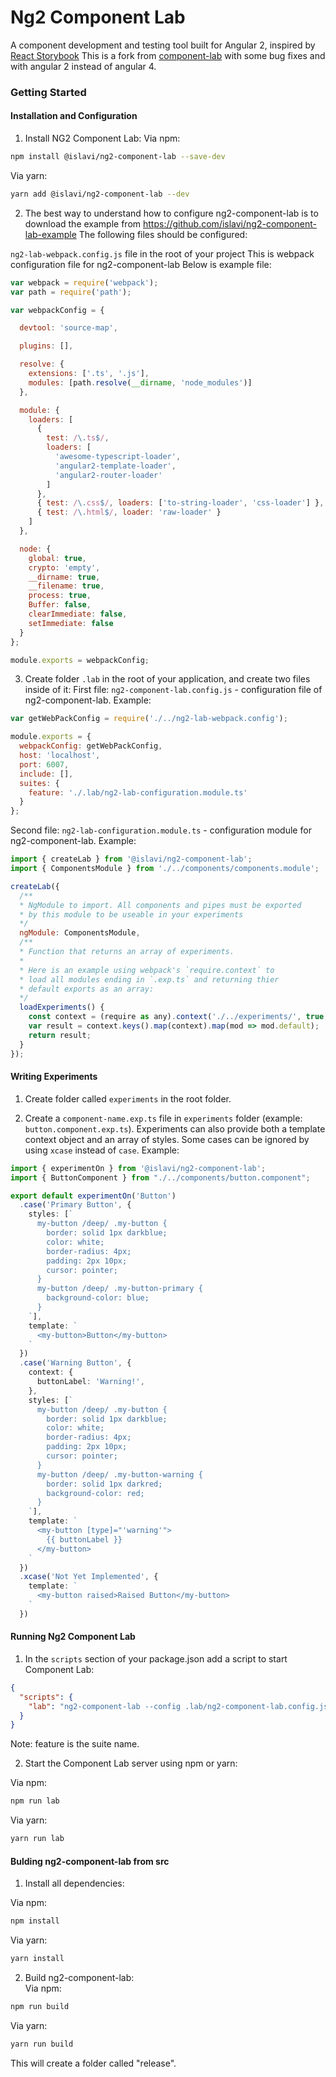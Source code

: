 # Ng2 Component Lab 
A component development and testing tool built for Angular 2, inspired by [React Storybook](https://getstorybook.io/)
This is a fork from <a href='https://github.com/synapse-wireless-labs/component-lab'>component-lab</a> with some bug fixes and with angular 2 instead of angular 4.

### Getting Started

#### Installation and Configuration
1. Install NG2 Component Lab:
  Via npm:
  ```bash
  npm install @islavi/ng2-component-lab --save-dev
  ```

  Via yarn:
  ```bash
  yarn add @islavi/ng2-component-lab --dev
  ```

2. The best way to understand how to configure ng2-component-lab is to download the example from <a href="https://github.com/islavi/ng2-component-lab-example">https://github.com/islavi/ng2-component-lab-example</a>
  The following files should be configured:

  `ng2-lab-webpack.config.js` file in the root of your project
  This is webpack configuration file for ng2-component-lab
  Below is example file:

  ```js
  var webpack = require('webpack');
  var path = require('path');

  var webpackConfig = {

    devtool: 'source-map',

    plugins: [],

    resolve: {
      extensions: ['.ts', '.js'],
      modules: [path.resolve(__dirname, 'node_modules')]
    },

    module: {
      loaders: [
        {
          test: /\.ts$/,
          loaders: [
            'awesome-typescript-loader',
            'angular2-template-loader',
            'angular2-router-loader'
          ]
        },
        { test: /\.css$/, loaders: ['to-string-loader', 'css-loader'] },
        { test: /\.html$/, loader: 'raw-loader' }
      ]
    },

    node: {
      global: true,
      crypto: 'empty',
      __dirname: true,
      __filename: true,
      process: true,
      Buffer: false,
      clearImmediate: false,
      setImmediate: false
    }
  };

  module.exports = webpackConfig;
  ```
3. Create folder `.lab` in the root of your application, and create two files inside of it:
  First file: `ng2-component-lab.config.js` - configuration file of ng2-component-lab.
  Example:

  ```js
  var getWebPackConfig = require('./../ng2-lab-webpack.config');

  module.exports = {
    webpackConfig: getWebPackConfig,
    host: 'localhost',
    port: 6007,
    include: [],
    suites: {
      feature: './.lab/ng2-lab-configuration.module.ts'
    }
  }; 
  ```
  Second file: `ng2-lab-configuration.module.ts` - configuration module for ng2-component-lab.
  Example:

  ```js
  import { createLab } from '@islavi/ng2-component-lab';
  import { ComponentsModule } from './../components/components.module';

  createLab({
    /**
    * NgModule to import. All components and pipes must be exported
    * by this module to be useable in your experiments
    */
    ngModule: ComponentsModule,
    /**
    * Function that returns an array of experiments.
    *
    * Here is an example using webpack's `require.context` to
    * load all modules ending in `.exp.ts` and returning thier
    * default exports as an array:
    */
    loadExperiments() {
      const context = (require as any).context('./../experiments/', true, /\.exp\.ts/);
      var result = context.keys().map(context).map(mod => mod.default);
      return result;
    }
  });
  ```

#### Writing Experiments

1. Create folder called `experiments` in the root folder.

2. Create a `component-name.exp.ts` file in `experiments` folder (example: `button.component.exp.ts`).
  Experiments can also provide both a template context object and an array of styles.
  Some cases can be ignored by using `xcase` instead of `case`.
  Example:

  ```ts
  import { experimentOn } from '@islavi/ng2-component-lab';
  import { ButtonComponent } from "./../components/button.component";

  export default experimentOn('Button')
    .case('Primary Button', {
      styles: [`
        my-button /deep/ .my-button {
          border: solid 1px darkblue;
          color: white;
          border-radius: 4px;
          padding: 2px 10px;
          cursor: pointer;
        }
        my-button /deep/ .my-button-primary {
          background-color: blue;
        }
      `],
      template: `
        <my-button>Button</my-button>
      `
    })
    .case('Warning Button', {
      context: {
        buttonLabel: 'Warning!',
      },
      styles: [`
        my-button /deep/ .my-button {
          border: solid 1px darkblue;
          color: white;
          border-radius: 4px;
          padding: 2px 10px;
          cursor: pointer;
        }
        my-button /deep/ .my-button-warning {
          border: solid 1px darkred;
          background-color: red;
        }
      `],
      template: `
        <my-button [type]="'warning'">
          {{ buttonLabel }}
        </my-button>
      `
    })
    .xcase('Not Yet Implemented', {
      template: `
        <my-button raised>Raised Button</my-button>
      `
    })
  ``` 

#### Running Ng2 Component Lab
  1. In the `scripts` section of your package.json add a script to start Component Lab:
  ```json
  {
    "scripts": {
      "lab": "ng2-component-lab --config .lab/ng2-component-lab.config.js -- feature"
    }
  }
  ```
  Note: feature is the suite name.

  2. Start the Component Lab server using npm or yarn:

  Via npm:
  ```bash
  npm run lab
  ```

  Via yarn:
  ```bash
  yarn run lab
  ```
   
  
#### Bulding ng2-component-lab from src

1. Install all dependencies:

  Via npm:
  ```bash
  npm install
  ```

  Via yarn:
  ```bash
  yarn install
  ```
  
2. Build ng2-component-lab:  
  Via npm:
  ```bash
  npm run build
  ```

  Via yarn:
  ```bash
  yarn run build
  ```

  This will create a folder called "release".